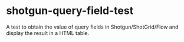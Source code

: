 # shotgun-query-field-test
A test to obtain the value of query fields in Shotgun/ShotGrid/Flow and display the result in a HTML table.
